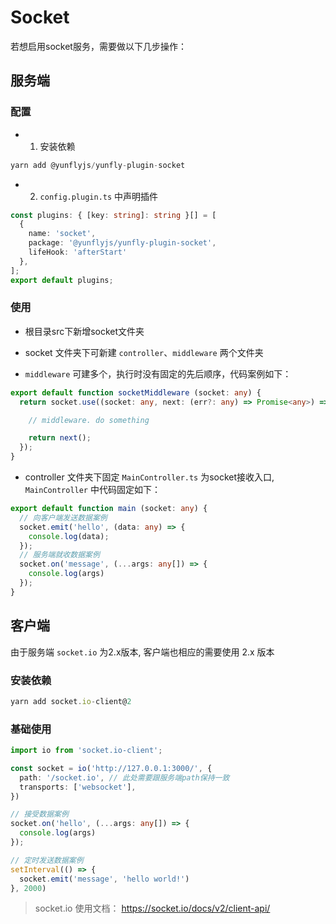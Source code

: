 # Socket

若想启用socket服务，需要做以下几步操作：

## 服务端

### 配置

- 1. 安装依赖

```js
yarn add @yunflyjs/yunfly-plugin-socket
```

- 2. `config.plugin.ts` 中声明插件

```ts filename="src/config/config.plugin.ts"
const plugins: { [key: string]: string }[] = [
  {
    name: 'socket',
    package: '@yunflyjs/yunfly-plugin-socket',
    lifeHook: 'afterStart'
  },
];
export default plugins;
```

### 使用

* 根目录src下新增socket文件夹

* socket 文件夹下可新建 `controller`、`middleware` 两个文件夹
* `middleware` 可建多个，执行时没有固定的先后顺序，代码案例如下：

```ts filename="src/socket/middleware/socketMiddleware.ts"
export default function socketMiddleware (socket: any) {
  return socket.use((socket: any, next: (err?: any) => Promise<any>) => {

    // middleware. do something

    return next();
  });
}
```

* controller 文件夹下固定 `MainController.ts` 为socket接收入口, `MainController` 中代码固定如下：

```ts filename="src/socket/controller/MainController.ts"
export default function main (socket: any) {
  // 向客户端发送数据案例
  socket.emit('hello', (data: any) => {
    console.log(data); 
  });
  // 服务端就收数据案例
  socket.on('message', (...args: any[]) => {
    console.log(args)
  });
}
```

## 客户端

由于服务端 `socket.io` 为2.x版本, 客户端也相应的需要使用 2.x 版本

### 安装依赖

```ts
yarn add socket.io-client@2
```

### 基础使用

```ts
import io from 'socket.io-client';

const socket = io('http://127.0.0.1:3000/', {
  path: '/socket.io', // 此处需要跟服务端path保持一致
  transports: ['websocket'],
})

// 接受数据案例
socket.on('hello', (...args: any[]) => {
  console.log(args)
});

// 定时发送数据案例
setInterval(() => {
  socket.emit('message', 'hello world!')
}, 2000)
```

> socket.io 使用文档： https://socket.io/docs/v2/client-api/ 



